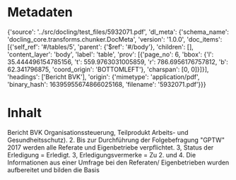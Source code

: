 # Metadaten
{'source': '../src/docling/test_files/5932071.pdf', 'dl_meta': {'schema_name': 'docling_core.transforms.chunker.DocMeta', 'version': '1.0.0', 'doc_items': [{'self_ref': '#/tables/5', 'parent': {'$ref': '#/body'}, 'children': [], 'content_layer': 'body', 'label': 'table', 'prov': [{'page_no': 6, 'bbox': {'l': 35.444496154785156, 't': 559.9763031005859, 'r': 786.6956176757812, 'b': 62.341796875, 'coord_origin': 'BOTTOMLEFT'}, 'charspan': [0, 0]}]}], 'headings': ['Bericht BVK'], 'origin': {'mimetype': 'application/pdf', 'binary_hash': 16395955674866025168, 'filename': '5932071.pdf'}}}

# Inhalt
Bericht BVK
Organisationssteuerung, Teilprodukt Arbeits- und Gesundheitsschutz). 2. Bis zur Durchführung der Folgebefragung "GPTW" 2017 werden alle Referate und Eigenbetriebe verpflichtet. 3, Status der Erledigung = Erledigt. 3, Erledigungsvermerke = Zu 2. und 4. Die Informationen aus einer Umfrage bei den Referaten/ Eigenbetrieben wurden aufbereitet und bilden die Basis